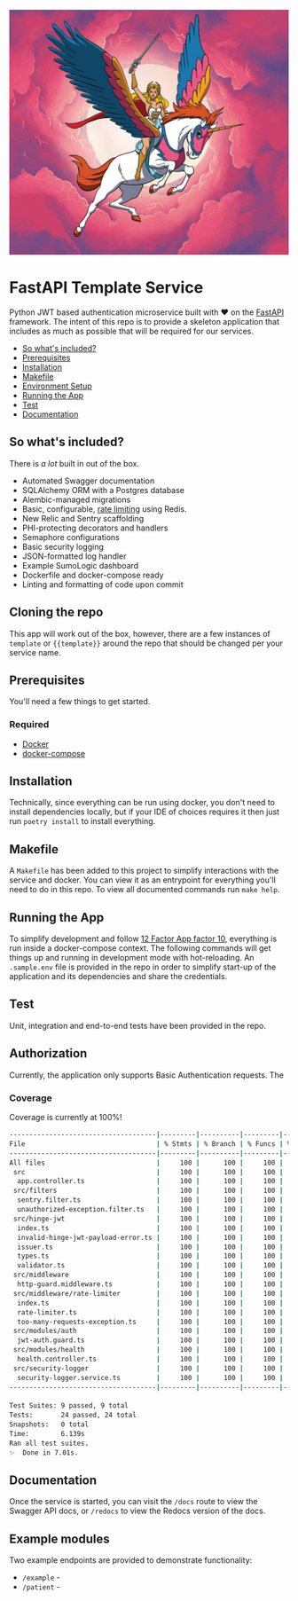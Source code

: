 ![Our mascot](docs/mascot.jpeg)

# FastAPI Template Service

Python JWT based authentication microservice built with :heart: on the [FastAPI](https://github.com/tiangolo/fastapi) framework. The intent of this repo is to provide a skeleton application that includes as much as possible that will be required for our services. 

- [So what's included?](#so-whats-included)
- [Prerequisites](#prerequisites)
- [Installation](#installation)
- [Makefile](#makefile)
- [Environment Setup](#environment-setup)
- [Running the App](#running-the-app)
- [Test](#test)
- [Documentation](#documentation)

## So what's included?

There is _a lot_ built in out of the box. 

* Automated Swagger documentation
* SQLAlchemy ORM with a Postgres database
* Alembic-managed migrations
* Basic, configurable, [rate limiting](https://github.com/laurentS/slowapi) using Redis.
* New Relic and Sentry scaffolding
* PHI-protecting decorators and handlers 
* Semaphore configurations
* Basic security logging
* JSON-formatted log handler
* Example SumoLogic dashboard
* Dockerfile and docker-compose ready
* Linting and formatting of code upon commit

[comment]: <> (* JWT auth guards )
[comment]: <> (* [KodiakHQ]&#40;https://github.com/marketplace/kodiakhq&#41; integrations for automatic PR merging)

## Cloning the repo

This app will work out of the box, however, there are a few instances of `template` or `{{template}}` around the repo that should be changed per your service name.

## Prerequisites

You'll need a few things to get started.

### Required

* [Docker](https://docs.docker.com/get-docker/)
* [docker-compose](https://docs.docker.com/compose/install/)

## Installation

Technically, since everything can be run using docker, you don't need to install dependencies locally, but if your IDE of choices requires it then just run `poetry install` to install everything.

## Makefile

A `Makefile` has been added to this project to simplify interactions with the service and docker. You can view it as an entrypoint for everything you'll need to do in this repo. To view all documented commands run `make help`.

## Running the App

To simplify development and follow [12 Factor App factor 10](https://12factor.net/dev-prod-parity), everything is run inside a docker-compose context. The following commands will get things up and running in development mode with hot-reloading.  An `.sample.env` file is provided in the repo in order to simplify start-up of the application and its dependencies and share the credentials.

## Test

Unit, integration and end-to-end tests have been provided in the repo.  

[comment]: <> (* Unit tests: `make test`)

[comment]: <> (* E2E tests: `make test-e2e`. Note: you must run `make start` for these to run as they run inside the container.)

## Authorization

Currently, the application only supports Basic Authentication requests.  The


[comment]: <> (To correctly test an endpoint, you will need to generate a JWT that will pass internal validation checks.)

[comment]: <> (`npm run generateJwt` or `make generate-jwt` will produce the test JWT.)

### Coverage

Coverage is currently at 100%!

``` bash
-------------------------------------|---------|----------|---------|---------|-------------------
File                                 | % Stmts | % Branch | % Funcs | % Lines | Uncovered Line #s
-------------------------------------|---------|----------|---------|---------|-------------------
All files                            |     100 |      100 |     100 |     100 |
 src                                 |     100 |      100 |     100 |     100 |
  app.controller.ts                  |     100 |      100 |     100 |     100 |
 src/filters                         |     100 |      100 |     100 |     100 |
  sentry.filter.ts                   |     100 |      100 |     100 |     100 |
  unauthorized-exception.filter.ts   |     100 |      100 |     100 |     100 |
 src/hinge-jwt                       |     100 |      100 |     100 |     100 |
  index.ts                           |     100 |      100 |     100 |     100 |
  invalid-hinge-jwt-payload-error.ts |     100 |      100 |     100 |     100 |
  issuer.ts                          |     100 |      100 |     100 |     100 |
  types.ts                           |     100 |      100 |     100 |     100 |
  validator.ts                       |     100 |      100 |     100 |     100 |
 src/middleware                      |     100 |      100 |     100 |     100 |
  http-guard.middleware.ts           |     100 |      100 |     100 |     100 |
 src/middleware/rate-limiter         |     100 |      100 |     100 |     100 |
  index.ts                           |     100 |      100 |     100 |     100 |
  rate-limiter.ts                    |     100 |      100 |     100 |     100 |
  too-many-requests-exception.ts     |     100 |      100 |     100 |     100 |
 src/modules/auth                    |     100 |      100 |     100 |     100 |
  jwt-auth.guard.ts                  |     100 |      100 |     100 |     100 |
 src/modules/health                  |     100 |      100 |     100 |     100 |
  health.controller.ts               |     100 |      100 |     100 |     100 |
 src/security-logger                 |     100 |      100 |     100 |     100 |
  security-logger.service.ts         |     100 |      100 |     100 |     100 |
-------------------------------------|---------|----------|---------|---------|-------------------

Test Suites: 9 passed, 9 total
Tests:       24 passed, 24 total
Snapshots:   0 total
Time:        6.139s
Ran all test suites.
✨  Done in 7.01s.

```


## Documentation

Once the service is started, you can visit the `/docs` route to view the Swagger API docs, or `/redocs` to view the Redocs version of the docs.

## Example modules

Two example endpoints are provided to demonstrate functionality:
* `/example` - 
* `/patient` - 